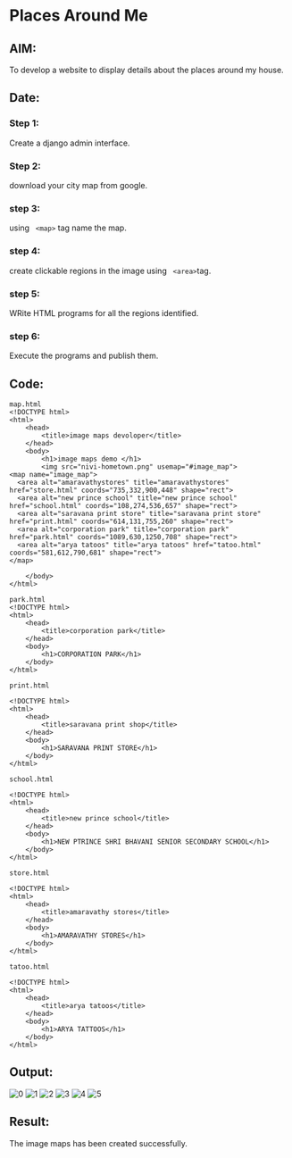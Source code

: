 # Places Around Me
## AIM:
To develop a website to display details about the places around my house.

## Date: 

### Step 1:
Create a django admin interface.
### Step 2:
download your city map from google.
### step 3:
using ``` <map>``` tag name the map.
### step 4:
create clickable regions in the image using ``` <area>```tag.
### step 5:
WRite HTML programs for all the regions identified.
### step 6:
Execute the programs and publish them.
## Code:
```
map.html
<!DOCTYPE html>
<html>
    <head>
        <title>image maps devoloper</title>
    </head>
    <body>
        <h1>image maps demo </h1>
        <img src="nivi-hometown.png" usemap="#image_map">
<map name="image_map">
  <area alt="amaravathystores" title="amaravathystores" href="store.html" coords="735,332,900,448" shape="rect">
  <area alt="new prince school" title="new prince school" href="school.html" coords="108,274,536,657" shape="rect">
  <area alt="saravana print store" title="saravana print store" href="print.html" coords="614,131,755,260" shape="rect">
  <area alt="corporation park" title="corporation park" href="park.html" coords="1089,630,1250,708" shape="rect">
  <area alt="arya tatoos" title="arya tatoos" href="tatoo.html" coords="581,612,790,681" shape="rect">
</map>

    </body>
</html>

park.html
<!DOCTYPE html>
<html>
    <head>
        <title>corporation park</title>
    </head>
    <body>
        <h1>CORPORATION PARK</h1>
    </body>
</html>

print.html

<!DOCTYPE html>
<html>
    <head>
        <title>saravana print shop</title>
    </head>
    <body>
        <h1>SARAVANA PRINT STORE</h1>
    </body>
</html>

school.html

<!DOCTYPE html>
<html>
    <head>
        <title>new prince school</title>
    </head>
    <body>
        <h1>NEW PTRINCE SHRI BHAVANI SENIOR SECONDARY SCHOOL</h1>
    </body>
</html>

store.html

<!DOCTYPE html>
<html>
    <head>
        <title>amaravathy stores</title>
    </head>
    <body>
        <h1>AMARAVATHY STORES</h1>
    </body>
</html>

tatoo.html

<!DOCTYPE html>
<html>
    <head>
        <title>arya tatoos</title>
    </head>
    <body>
        <h1>ARYA TATTOOS</h1>
    </body>
</html>

```

## Output:
![0](https://github.com/sreeniveditaa/places-around-me/assets/147473268/a8661960-8b47-4098-bbea-d72b92dd731d)
![1](https://github.com/sreeniveditaa/places-around-me/assets/147473268/b554f5b2-416a-4eb4-9b24-9d254e51ef81)
![2](https://github.com/sreeniveditaa/places-around-me/assets/147473268/02425a70-639b-4ea8-9342-31718a9f238a)
![3](https://github.com/sreeniveditaa/places-around-me/assets/147473268/fcbe5e8e-f2e6-4e5c-bf2e-b17581fbbe21)
![4](https://github.com/sreeniveditaa/places-around-me/assets/147473268/e4c4ec6a-4119-4840-a6a3-43fca6555f47)
![5](https://github.com/sreeniveditaa/places-around-me/assets/147473268/b2a788ad-9a0f-47e7-b38e-84d09d3e112e)


## Result:
The image maps has been created successfully.
